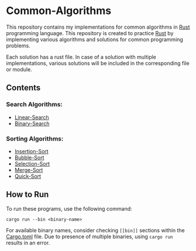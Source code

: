 Common-Algorithms
=================

This repository contains my implementations for common algorithms in [Rust] 
programming language. This repository is created to practice [Rust] by implementing
various algorithms and solutions for common programming problems.

Each solution has a rust file. In case of a solution with multiple implementations,
various solutions will be included in the corresponding file or module.

Contents
--------
### Search Algorithms:
* [Linear-Search](searches/linear.rs)
* [Binary-Search](searches/binary.rs)

### Sorting Algorithms:
* [Insertion-Sort](sorts/insertion.rs)
* [Bubble-Sort](sorts/bubble.rs)
* [Selection-Sort](sorts/selection.rs)
* [Merge-Sort](sorts/merge.rs)
* [Quick-Sort](sorts/quick.rs)

How to Run
----------
To run these programs, use the following command:
```commandline
cargo run --bin <binary-name>
```
For available binary names, consider checking `[[bin]]` sections within the [Cargo.toml] 
file. Due to presence of multiple binaries, using `cargo run` results in an error.


[Rust]: https://www.rust-lang.org/
[Cargo.toml]: ./Cargo.toml
